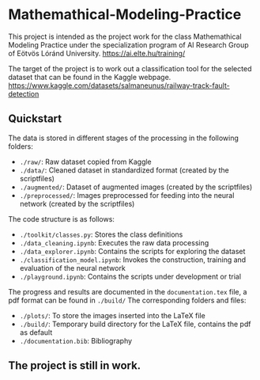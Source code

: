# Mathemathical-Modeling-Practice

This project is intended as the project work for the class Mathemathical Modeling Practice under the specialization program of AI Research Group of Eötvös Lóránd University.
https://ai.elte.hu/training/

The target of the project is to work out a classification tool for the selected dataset that can be found in the Kaggle webpage.
https://www.kaggle.com/datasets/salmaneunus/railway-track-fault-detection

## Quickstart

The data is stored in different stages of the processing in the following folders:
- `./raw/`: Raw dataset copied from Kaggle
- `./data/`: Cleaned dataset in standardized format (created by the scriptfiles)
- `./augmented/`: Dataset of augmented images (created by the scriptfiles)
- `./preprocessed/`: Images preprocessed for feeding into the neural network (created by the scriptfiles)

The code structure is as follows:
- `./toolkit/classes.py`: Stores the class definitions
- `./data_cleaning.ipynb`: Executes the raw data processing
- `./data_explorer.ipynb`: Contains the scripts for exploring the dataset
- `./classification_model.ipynb`: Invokes the construction, training and evaluation of the neural network
- `./playground.ipynb`: Contains the scripts under development or trial

The progress and results are documented in the `documentation.tex` file, a pdf format can be found in `./build/`
The corresponding folders and files:
- `./plots/`: To store the images inserted into the LaTeX file
- `./build/`: Temporary build directory for the LaTeX file, contains the pdf as default
- `./documentation.bib`: Bibliography

## The project is still in work.
